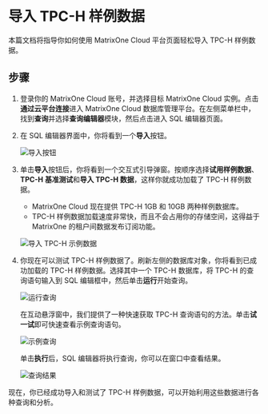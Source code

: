 # 导入 TPC-H 样例数据

本篇文档将指导你如何使用 MatrixOne Cloud 平台页面轻松导入 TPC-H 样例数据。

## 步骤

1. 登录你的 MatrixOne Cloud 账号，并选择目标 MatrixOne Cloud 实例。点击**通过云平台连接**进入 MatrixOne Cloud 数据库管理平台。在左侧菜单栏中，找到**查询**并选择**查询编辑器**模块，然后点击进入 SQL 编辑器页面。

2. 在 SQL 编辑器界面中，你将看到一个**导入**按钮。

    ![导入按钮](https://community-shared-data-1308875761.cos.ap-beijing.myqcloud.com/artwork/mocdocs/import/tpch/tpch-1.png)

3. 单击**导入**按钮后，你将看到一个交互式引导弹窗。按顺序选择**试用样例数据**、**TPC-H 基准测试**和**导入 TPC-H 数据**，这样你就成功加载了 TPC-H 样例数据。

    - MatrixOne Cloud 现在提供 TPC-H 1GB 和 10GB 两种样例数据库。
    - TPC-H 样例数据加载速度非常快，而且不会占用你的存储空间，这得益于 MatrixOne 的租户间数据发布订阅功能。

    ![导入 TPC-H 示例数据](https://community-shared-data-1308875761.cos.ap-beijing.myqcloud.com/artwork/mocdocs/import/tpch/tpch-2.png)

4. 你现在可以测试 TPC-H 样例数据了。刷新左侧的数据库对象，你将看到已成功加载的 TPC-H 样例数据。选择其中一个 TPC-H 数据库，将 TPC-H 的查询语句输入到 SQL 编辑框中，然后单击**运行**开始查询。

    ![运行查询](https://community-shared-data-1308875761.cos.ap-beijing.myqcloud.com/artwork/mocdocs/import/tpch/tpch-3.png)

    在互动悬浮窗中，我们提供了一种快速获取 TPC-H 查询语句的方法。单击**试一试**即可快速查看示例查询语句。

    ![示例查询](https://community-shared-data-1308875761.cos.ap-beijing.myqcloud.com/artwork/mocdocs/import/tpch/tpch-4.png)

    单击**执行**后，SQL 编辑器将执行查询，你可以在窗口中查看结果。

    ![查询结果](https://community-shared-data-1308875761.cos.ap-beijing.myqcloud.com/artwork/mocdocs/import/tpch/tpch-5.png)

现在，你已经成功导入和测试了 TPC-H 样例数据，可以开始利用这些数据进行各种查询和分析。
